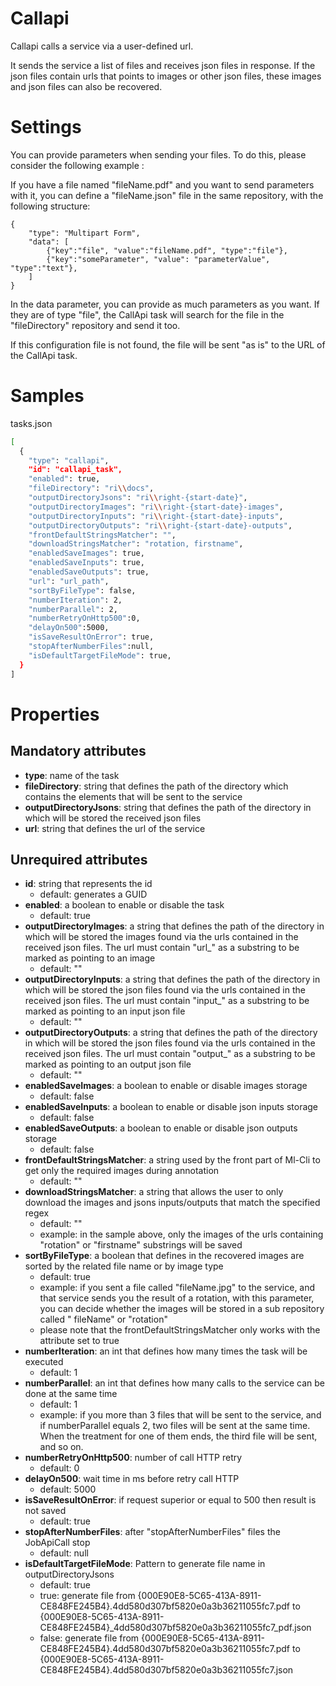 # Callapi

Callapi calls a service via a user-defined url.

It sends the service a list of files and receives json files in response. If the json files contain urls that points to
images or other json files, these images and json files can also be recovered.

# Settings

You can provide parameters when sending your files.
To do this, please consider the following example :

If you have a file named "fileName.pdf" and you want to send parameters with it, you can define a "fileName.json" file
in the same repository, with the following structure:

```
{
	"type": "Multipart Form",
	"data": [
		{"key":"file", "value":"fileName.pdf", "type":"file"},
		{"key":"someParameter", "value": "parameterValue", "type":"text"},
	]
}
```

In the data parameter, you can provide as much parameters as you want. If they are of type "file", the CallApi task will
search for the file in the "fileDirectory" repository and send it too.

If this configuration file is not found, the file will be sent "as is" to the URL of the CallApi task.

# Samples

tasks.json

```sh
[
  {
    "type": "callapi",
    "id": "callapi_task",
    "enabled": true,
    "fileDirectory": "ri\\docs",
    "outputDirectoryJsons": "ri\\right-{start-date}",
    "outputDirectoryImages": "ri\\right-{start-date}-images",
    "outputDirectoryInputs": "ri\\right-{start-date}-inputs",
    "outputDirectoryOutputs": "ri\\right-{start-date}-outputs",
    "frontDefaultStringsMatcher": "",
    "downloadStringsMatcher": "rotation, firstname",
    "enabledSaveImages": true,
    "enabledSaveInputs": true,
    "enabledSaveOutputs": true,
    "url": "url_path",
    "sortByFileType": false,
    "numberIteration": 2,
    "numberParallel": 2,
    "numberRetryOnHttp500":0,
    "delayOn500":5000,
    "isSaveResultOnError": true,
    "stopAfterNumberFiles":null,
    "isDefaultTargetFileMode": true,
  }
] 
```

# Properties

## Mandatory attributes

- **type**: name of the task
- **fileDirectory**: string that defines the path of the directory which contains the elements that will be sent to the
  service
- **outputDirectoryJsons**: string that defines the path of the directory in which will be stored the received json
  files
- **url**: string that defines the url of the service

## Unrequired attributes

- **id**: string that represents the id
    - default: generates a GUID
- **enabled**: a boolean to enable or disable the task
    - default: true
- **outputDirectoryImages**: a string that defines the path of the directory in which will be stored the images found
  via the urls contained in the received json files. The url must contain "url_" as a substring to be marked as pointing
  to an image
    - default: ""
- **outputDirectoryInputs**: a string that defines the path of the directory in which will be stored the json files
  found via the urls contained in the received json files. The url must contain "input_" as a substring to be marked as
  pointing to an input json file
    - default: ""
- **outputDirectoryOutputs**: a string that defines the path of the directory in which will be stored the json files
  found via the urls contained in the received json files. The url must contain "output_" as a substring to be marked as
  pointing to an output json file
    - default: ""
- **enabledSaveImages**: a boolean to enable or disable images storage
    - default: false
- **enabledSaveInputs**: a boolean to enable or disable json inputs storage
    - default: false
- **enabledSaveOutputs**: a boolean to enable or disable json outputs storage
    - default: false
- **frontDefaultStringsMatcher**: a string used by the front part of Ml-Cli to get only the required images during
  annotation
    - default: ""
- **downloadStringsMatcher**: a string that allows the user to only download the images and jsons inputs/outputs that
  match the specified regex
    - default: ""
    - example: in the sample above, only the images of the urls containing "rotation" or "firstname" substrings will be
      saved
- **sortByFileType**: a boolean that defines in the recovered images are sorted by the related file name or by image
  type
    - default: true
    - example: if you sent a file called "fileName.jpg" to the service, and that service sends you the result of a
      rotation, with this parameter, you can decide whether the images will be stored in a sub repository called "
      fileName" or "rotation"
    - please note that the frontDefaultStringsMatcher only works with the attribute set to true
- **numberIteration**: an int that defines how many times the task will be executed
    - default: 1
- **numberParallel**: an int that defines how many calls to the service can be done at the same time
    - default: 1
    - example: if you more than 3 files that will be sent to the service, and if numberParallel equals 2, two files will
      be sent at the same time. When the treatment for one of them ends, the third file will be sent, and so on.
- **numberRetryOnHttp500**: number of call HTTP retry
    - default: 0
- **delayOn500**: wait time in ms before retry call HTTP
    - default: 5000
- **isSaveResultOnError**: if request superior or equal to 500 then result is not saved
    - default: true
- **stopAfterNumberFiles**: after "stopAfterNumberFiles" files the JobApiCall stop
    - default: null
- **isDefaultTargetFileMode**: Pattern to generate file name in outputDirectoryJsons
  - default: true
  - true: generate file from {000E90E8-5C65-413A-8911-CE848FE245B4}.4dd580d307bf5820e0a3b36211055fc7.pdf to {000E90E8-5C65-413A-8911-CE848FE245B4}_4dd580d307bf5820e0a3b36211055fc7_pdf.json
  - false: generate file from {000E90E8-5C65-413A-8911-CE848FE245B4}.4dd580d307bf5820e0a3b36211055fc7.pdf to {000E90E8-5C65-413A-8911-CE848FE245B4}.4dd580d307bf5820e0a3b36211055fc7.json